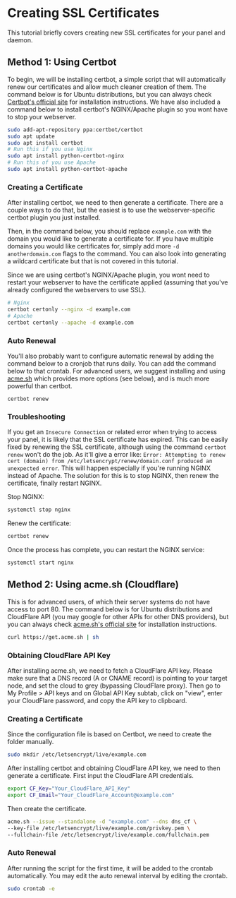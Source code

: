 # Creating SSL Certificates
This tutorial briefly covers creating new SSL certificates for your panel and daemon. 

## Method 1: Using Certbot
To begin, we will be installing certbot, a simple script that will automatically renew our certificates and allow much
cleaner creation of them. The command below is for Ubuntu distributions, but you can always check [Certbot's official
site](https://certbot.eff.org/) for installation instructions. We have also included a command below to install certbot's
NGINX/Apache plugin so you wont have to stop your webserver.
                                                                                                               
``` bash
sudo add-apt-repository ppa:certbot/certbot
sudo apt update
sudo apt install certbot
# Run this if you use Nginx
sudo apt install python-certbot-nginx
# Run this of you use Apache
sudo apt install python-certbot-apache
```

### Creating a Certificate
After installing certbot, we need to then generate a certificate. There are a couple ways to do that, but the easiest
is to use the webserver-specific certbot plugin you just installed.

Then, in the command below, you should replace `example.com` with the domain you would like to generate a certificate
for. If you have multiple domains you would like certificates for, simply add more `-d anotherdomain.com` flags to the
command. You can also look into generating a wildcard certificate but that is not covered in this tutorial.

Since we are using certbot's NGINX/Apache plugin, you wont need to restart your webserver to have the certificate
applied (assuming that you've already configured the webservers to use SSL).

``` bash
# Nginx
certbot certonly --nginx -d example.com
# Apache
certbot certonly --apache -d example.com
```

### Auto Renewal
You'll also probably want to configure automatic renewal by adding the command below to a cronjob that runs daily.
You can add the command below to that crontab. For advanced users, we suggest installing and using [acme.sh](https://acme.sh)
which provides more options (see below), and is much more powerful than certbot.

``` text
certbot renew
```

### Troubleshooting
If you get an `Insecure Connection` or related error when trying to access your panel, it is likely that the SSL certificate has expired.
This can be easily fixed by renewing the SSL certificate, although using the command `certbot renew` won't do the job. As it'll give a error like: `Error: Attempting to renew cert (domain) from /etc/letsencrypt/renew/domain.conf produced an unexpected error`.
This will happen especially if you're running NGINX instead of Apache. The solution for this is to stop NGINX, then renew the certificate, finally restart NGINX.

Stop NGINX:
```bash
systemctl stop nginx
```

Renew the certificate:
```bash
certbot renew
```

Once the process has complete, you can restart the NGINX service:
```bash
systemctl start nginx
```

## Method 2: Using acme.sh (Cloudflare)

This is for advanced users, of which their server systems do not have access to port 80. The command below is for Ubuntu distributions and CloudFlare API (you may google for other APIs for other DNS providers), but you can always check [acme.sh's official site](https://github.com/Neilpang/acme.sh) for installation instructions.

``` bash
curl https://get.acme.sh | sh
```

### Obtaining CloudFlare API Key
After installing acme.sh, we need to fetch a CloudFlare API key. Please make sure that a DNS record (A or CNAME record) is pointing to your target node, and set the cloud to grey (bypassing CloudFlare proxy). Then go to My Profile > API keys and on Global API Key subtab, click on "view", enter your CloudFlare password, and copy the API key to clipboard.

### Creating a Certificate
Since the configuration file is based on Certbot, we need to create the folder manually.

```bash
sudo mkdir /etc/letsencrypt/live/example.com
```

After installing certbot and obtaining CloudFlare API key, we need to then generate a certificate. First input the CloudFlare API credentials.

```bash
export CF_Key="Your_CloudFlare_API_Key"
export CF_Email="Your_CloudFlare_Account@example.com"
```
Then create the certificate.

```bash
acme.sh --issue --standalone -d "example.com" --dns dns_cf \
--key-file /etc/letsencrypt/live/example.com/privkey.pem \
--fullchain-file /etc/letsencrypt/live/example.com/fullchain.pem 
```
### Auto Renewal
After running the script for the first time, it will be added to the crontab automatically. You may edit the auto renewal interval by editing the crontab.

```bash
sudo crontab -e
```
